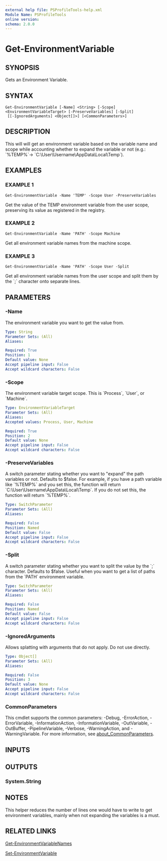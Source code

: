 ```yaml
---
external help file: PSProfileTools-help.xml
Module Name: PSProfileTools
online version:
schema: 2.0.0
---
```


# Get-EnvironmentVariable

## SYNOPSIS
Gets an Environment Variable.

## SYNTAX

```
Get-EnvironmentVariable [-Name] <String> [-Scope] <EnvironmentVariableTarget> [-PreserveVariables] [-Split]
 [[-IgnoredArguments] <Object[]>] [<CommonParameters>]
```

## DESCRIPTION
This will will get an environment variable based on the variable name
and scope while accounting whether to expand the variable or not
(e.g.: \`%TEMP%\`-\> \`C:\User\Username\AppData\Local\Temp\`).

## EXAMPLES

### EXAMPLE 1
```
Get-EnvironmentVariable -Name 'TEMP' -Scope User -PreserveVariables
```

Get the value of the TEMP environment variable from the user scope, preserving its value as registered in the registry.

### EXAMPLE 2
```
Get-EnvironmentVariable -Name 'PATH' -Scope Machine
```

Get all environment variable names from the machine scope.

### EXAMPLE 3
```
Get-EnvironmentVariable -Name 'PATH' -Scope User -Split
```

Get all environment variable names from the user scope and split them by the \`;\` character onto separate lines.

## PARAMETERS

### -Name
The environment variable you want to get the value from.

```yaml
Type: String
Parameter Sets: (All)
Aliases:

Required: True
Position: 1
Default value: None
Accept pipeline input: False
Accept wildcard characters: False
```

### -Scope
The environment variable target scope.
This is \`Process\`, \`User\`, or \`Machine\`.

```yaml
Type: EnvironmentVariableTarget
Parameter Sets: (All)
Aliases:
Accepted values: Process, User, Machine

Required: True
Position: 2
Default value: None
Accept pipeline input: False
Accept wildcard characters: False
```

### -PreserveVariables
A switch parameter stating whether you want to "expand" the path variables or not.
Defaults to $false.
For example, if you have a path variable like \`%TEMP%\` and you set this, the function will return
\`C:\User\Username\AppData\Local\Temp\`.
If you do not set this, the function will return \`%TEMP%\`.

```yaml
Type: SwitchParameter
Parameter Sets: (All)
Aliases:

Required: False
Position: Named
Default value: False
Accept pipeline input: False
Accept wildcard characters: False
```

### -Split
A switch parameter stating whether you want to split the value by the \`;\` character.
Defaults to $false.
Useful when you want to get a list of paths from the \`PATH\` environment variable.

```yaml
Type: SwitchParameter
Parameter Sets: (All)
Aliases:

Required: False
Position: Named
Default value: False
Accept pipeline input: False
Accept wildcard characters: False
```

### -IgnoredArguments
Allows splatting with arguments that do not apply.
Do not use directly.

```yaml
Type: Object[]
Parameter Sets: (All)
Aliases:

Required: False
Position: 3
Default value: None
Accept pipeline input: False
Accept wildcard characters: False
```

### CommonParameters
This cmdlet supports the common parameters: -Debug, -ErrorAction, -ErrorVariable, -InformationAction, -InformationVariable, -OutVariable, -OutBuffer, -PipelineVariable, -Verbose, -WarningAction, and -WarningVariable. For more information, see [about_CommonParameters](http://go.microsoft.com/fwlink/?LinkID=113216).

## INPUTS

## OUTPUTS

### System.String
## NOTES
This helper reduces the number of lines one would have to write to get
environment variables, mainly when not expanding the variables is a
must.

## RELATED LINKS

[Get-EnvironmentVariableNames]()

[Set-EnvironmentVariable]()

